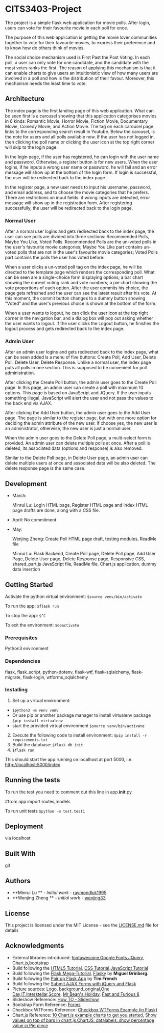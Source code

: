 # CITS3403-Project

The project is a simple flask web application for movie polls. After login, users can vote for their favourite movie in each poll for once.

The purpose of this web application is getting the movie lover communities together to vote for their favourite movies, to express their preference and to know how do others think of movies.

The social choice mechanism used is First Past the Post Voting. In each poll, a user can only vote for one candidate, and the candidate with the most votes ranks the first. The reason of applying this mechanism is that it can enable charts to give users an intuitionistic view of how many users are involved in a poll and how is the distribution of their favour. Moreover, this mechanism needs the least time to vote.

## Architecture
The index page is the first landing page of this web application. What can be seen first is a carousel showing that this application categorises movies in 6 kinds: Romantic Movie, Horror Movie, Fiction Movie, Documentary Movie, Comedy Movie, and Action Movie. The tag on each carousel page links to the corresponding search result in Youtube. Below the carousel, is the note for users and all polls available now. If the user has not logged in, then clicking the poll name or clicking the user icon at the top right corner will skip to the login page.

In the login page, if the user has registered, he can login with the user name and password. Otherwise, a register button is for new users. When the user logins, if he inputs a wrong user name or password, he will fail and an error message will show up at the bottom of the login form. If login is successful, the user will be redirected back to the index page.

In the register page, a new user needs to input his username, password, and email address, and to choose the movie categories that he prefers. There are restrictions on input fields: if wrong inputs are detected, error message will show up in the registration form. After registering successfully, the user will be redirected back to the login page.

### Normal User
After a normal user logins and gets redirected back to the index page, the user can see polls are divided into three sections: Recommended Polls, Maybe You Like, Voted Polls. Recommended Polls are the un-voted polls in the user's favourite movie categories; Maybe You Like part contains un-voted polls that are not in the user's favourite movie categories; Voted Polls part contains the polls the user has voted before.

When a user clicks a un-voted poll tag on the index page, he will be directed to the template page which renders the corresponding poll. What can be seen are a single-choice form displaying options; a bar chart showing the current voting rank and vote numbers; a pie chart showing the vote proportions of each option. After the user commits his choice, the page gets refreshed and the user can see the latest result after his vote. At this moment, the commit button changes to a dummy button showing "Voted" and the user's previous choice is shown at the bottom of the form.

When a user wants to logout, he can click the user icon at the top right corner in the navigation bar, and a dialog box will pop out asking whether the user wants to logout. If the user clicks the Logout button, he finishes the logout process and gets redirected back to the index page.

### Admin User
After an admin user logins and gets redirected back to the index page, what can be seen added is a menu of five buttons: Create Poll, Add User, Delete Poll, Delete User, Delete Response. Unlike a normal user, the index page puts all polls in one section. This is supposed to be convenient for poll administration.

After clicking the Create Poll button, the admin user goes to the Create Poll page. In this page, an admin user can create a poll with maximum 10 options. This page is based on JavaScript and JQuery. If the user inputs something illegal, JavaScript will alert the user and not pass the values to the back end via AJAX.

After clicking the Add User button, the admin user goes to the Add User page. The page is similar to the register page, but with one more option for deciding the admin attribute of the new user. If choose yes, the new user is an administrator, otherwise, the new user is just a normal user.

When the admin user goes to the Delete Poll page, a multi-select form is provided. An admin user can delete multiple polls at once. After a poll is deleted, its associated data (options and response) is also removed.

Similar to the Delete Poll page, in Delete User page, an admin user can delete multiple users at once and associated data will be also deleted. The delete response page is the same case.

## Development
- March:

  Minrui Lu: Login HTML page, Register HTML page and Index HTML page drafts are done, along with a CSS file.

- April:
  No commitment

- May:  

  Wenjing Zheng: Create Poll HTML page draft, testing modules, ReadMe file

  Minrui Lu: Flask Backend, Create Poll page, Delete Poll page, Add User Page, Delete User page, Delete Response page, Responsive CSS, shared_part.js JavaScript file, ReadMe file, Chart.js application, dummy data insertion

## Getting Started

Activate the python virtual environment:
`$source venv/bin/activate`

To run the app:
`$flask run`

To stop the app:
`$^C`

To exit the environment:
`$deactivate`

### Prerequisites
Python3 environment

### Dependencies
flask, flask_script, python-dotenv, flask-wtf, flask-sqlalchemy, flask-migrate, flask-login, wtforms_sqlalchemy

### Installing

1. Set up a virtual environment:
 - `$python3 -m venv venv`
 - Or use pip or another package manager to install virtualenv package `$pip install virtualenv`
 - start the provided virtual environment
   `$source venv/bin/activate`

2. Execute the following code to install environment: `$pip install -r requirements.txt`
3. Build the database: `$flask db init`
4. `$flask run`

This should start the app running on localhost at port 5000, i.e. [http://localhost:5000/index](http://localhost:5000/index)

## Running the tests

To run the test you need to comment out this line in app.__init__.py

 #from app import routes,models


To run unit tests
`$python -m test.test1`

## Deployment

via localhost

## Built With

git

## Authors

* **Minrui Lu ** - *Initial work* - [raymondluk1995](https://github.com/raymondluk1995)
* **Wenjing Zheng ** - *Initial work* - [wenjing33](https://github.com/wenjing33)

## License

This project is licensed under the MIT License - see the [LICENSE.md](LICENSE.md) file for details

## Acknowledgments
* External libraries introduced: [fontawesome](https://fontawesome.com/),[Google Fonts](https://fonts.google.com/),[JQuery](https://jquery.com/), [Chart.js](https://www.chartjs.org/),[bootstrap](https://getbootstrap.com/)
* Build following the [HTML5 Tutorial](https://www.w3schools.com/html/), [CSS Tutorial](https://www.w3schools.com/css/default.asp),[JavaScript Tutorial](https://www.w3schools.com/js/default.asp)
* Build following the [Flask Mega-Tutorial](https://blog.miguelgrinberg.com/post/the-flask-mega-tutorial-part-i-hello-world), [Flasky](https://github.com/miguelgrinberg/flasky) by **Miguel Grinberg**.
* Build following the [Pair up Flask App](https://github.com/drtnf/cits3403-pair-up) by **Tim French**
* Build following the [Submit AJAX Forms with jQuery and Flask](https://www.youtube.com/watch?v=IZWtHsM3Y5A)
* Picture sources: [Logo](https://www.vectorstock.com/royalty-free-vector/movie-film-play-people-abstract-logo-vector-4097798), [background_original](https://medium.com/edmodoblog/more-than-coding-what-students-really-learn-from-computer-science-3d6870387fbc),[One Day](http://intrigue.ie/books-every-woman-read-one-day/),[IT](http://www.slaphappylarry.com/stephen-kings-it-storytelling-techniques/it-2017-movie-poster/),[Interstellar](https://wallpapershome.com/movies/sci-fi/interstellar-movie-matthew-mcconaughey-space-suit-snow-381.html),[Score](https://www.score-movie.com/), [Mr Bean's Holiday](https://images.app.goo.gl/D9mv1dzvzCDVWTDp8), [Fast and Furious 8](https://free4kwallpaper.com/fast-and-furious-8-movie-4k-wallpaper/)
* Slideshow Reference: [How TO - Slideshow](https://www.w3schools.com/howto/howto_js_slideshow.asp)
* Bootstrap Form Reference: [Forms](https://getbootstrap.com/docs/4.0/components/forms/)
* Checkbox WTForms Reference: [Checkbox WTForms Example (in Flask) ](https://gist.github.com/einSelbst/1797d4457814f31accfed825da202b31)
* Chart.js Reference: [10 Chart.js example charts to get you started](https://tobiasahlin.com/blog/chartjs-charts-to-get-you-started/), [Show values on top of bars in chart.js](https://stackoverflow.com/questions/42556835/show-values-on-top-of-bars-in-chart-js/42562284),[ChartJS: datalabels: show percentage value in Pie piece](https://stackoverflow.com/questions/52044013/chartjs-datalabels-show-percentage-value-in-pie-piece)
